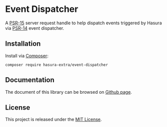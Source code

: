 Event Dispatcher
================

A [PSR-15](https://www.php-fig.org/psr/psr-15/) server request handle to help dispatch events triggered by Hasura via [PSR-14](https://www.php-fig.org/psr/psr-14/) event dispatcher.

Installation
------------

Install via [Composer](https://getcomposer.org/):

```shell
composer require hasura-extra/event-dispatcher
```

Documentation
------

The document of this library can be browsed on [Github page](https://hasura-extra.github.io/).

License
-------

This project is released under the [MIT License](./LICENSE).